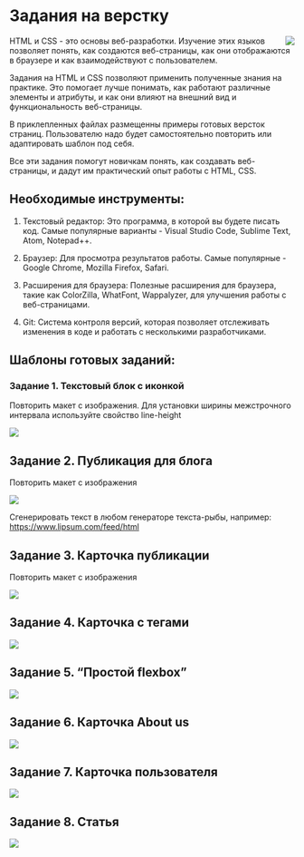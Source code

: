 # Задания на верстку

<img src="icon.png" align="right" />

HTML и CSS - это основы веб-разработки. Изучение этих языков позволяет понять, как создаются веб-страницы, как они отображаются в браузере и как взаимодействуют с пользователем.

Задания на HTML и CSS позволяют применить полученные знания на практике. Это помогает лучше понимать, как работают различные элементы и атрибуты, и как они влияют на внешний вид и функциональность веб-страницы.

В приклепленных файлах размещенны примеры готовых версток страниц. Пользователю надо будет самостоятельно повторить или адаптировать шаблон под себя.

Все эти задания помогут новичкам понять, как создавать веб-страницы, и дадут им практический опыт работы с HTML, CSS.

## Необходимые инструменты:

1. Текстовый редактор: Это программа, в которой вы будете писать код. Самые популярные варианты - Visual Studio Code, Sublime Text, Atom, Notepad++.

2. Браузер: Для просмотра результатов работы. Самые популярные - Google Chrome, Mozilla Firefox, Safari.

3. Расширения для браузера: Полезные расширения для браузера, такие как ColorZilla, WhatFont, Wappalyzer, для улучшения работы с веб-страницами.

4. Git: Система контроля версий, которая позволяет отслеживать изменения в коде и работать с несколькими разработчиками.

## Шаблоны готовых заданий:

### Задание 1. Текстовый блок с иконкой

Повторить макет с изображения. Для установки ширины межстрочного интервала используйте свойство line-height

<img src="task1.png" align="center" />

## Задание 2. Публикация для блога

Повторить макет с изображения

<img src="task2.png" align="center" />

Сгенерировать текст в любом генераторе текста-рыбы, например: https://www.lipsum.com/feed/html

## Задание 3. Карточка публикации

Повторить макет с изображения

<img src="task3.png" align="center" />

## Задание 4. Карточка c тегами

<img src="task4.png" align="center" />

## Задание 5. “Простой flexbox”

<img src="task5.png" align="center" />

## Задание 6. Карточка About us

<img src="task6.png" align="center" />

## Задание 7. Карточка пользователя

<img src="task7.png" align="center" />

## Задание 8. Статья

<img src="task8.png" align="center" />
